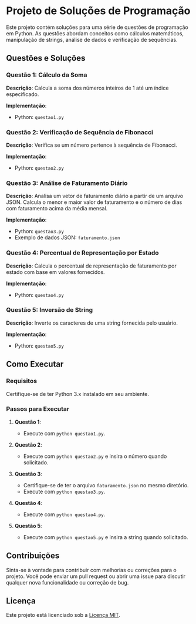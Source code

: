 # Projeto de Soluções de Programação

Este projeto contém soluções para uma série de questões de programação em Python. As questões abordam conceitos como cálculos matemáticos, manipulação de strings, análise de dados e verificação de sequências.

## Questões e Soluções

### Questão 1: Cálculo da Soma

**Descrição**: Calcula a soma dos números inteiros de 1 até um índice especificado.

**Implementação**:
- Python: `questao1.py`

### Questão 2: Verificação de Sequência de Fibonacci

**Descrição**: Verifica se um número pertence à sequência de Fibonacci.

**Implementação**:
- Python: `questao2.py`

### Questão 3: Análise de Faturamento Diário

**Descrição**: Analisa um vetor de faturamento diário a partir de um arquivo JSON. Calcula o menor e maior valor de faturamento e o número de dias com faturamento acima da média mensal.

**Implementação**:
- Python: `questao3.py`
- Exemplo de dados JSON: `faturamento.json`

### Questão 4: Percentual de Representação por Estado

**Descrição**: Calcula o percentual de representação de faturamento por estado com base em valores fornecidos.

**Implementação**:
- Python: `questao4.py`

### Questão 5: Inversão de String

**Descrição**: Inverte os caracteres de uma string fornecida pelo usuário.

**Implementação**:
- Python: `questao5.py`

## Como Executar

### Requisitos

Certifique-se de ter Python 3.x instalado em seu ambiente.

### Passos para Executar

1. **Questão 1**:
   - Execute com `python questao1.py`.

2. **Questão 2**:
   - Execute com `python questao2.py` e insira o número quando solicitado.

3. **Questão 3**:
   - Certifique-se de ter o arquivo `faturamento.json` no mesmo diretório.
   - Execute com `python questao3.py`.

4. **Questão 4**:
   - Execute com `python questao4.py`.

5. **Questão 5**:
   - Execute com `python questao5.py` e insira a string quando solicitado.

## Contribuições

Sinta-se à vontade para contribuir com melhorias ou correções para o projeto. Você pode enviar um pull request ou abrir uma issue para discutir qualquer nova funcionalidade ou correção de bug.

## Licença

Este projeto está licenciado sob a [Licença MIT](LICENSE).


